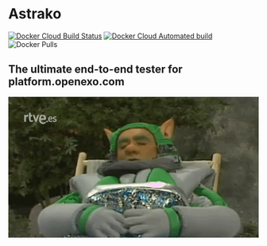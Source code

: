 # Astrako
[![Docker Cloud Build Status](https://imgs.shields.io/docker/cloud/build/exolever/astrako)](https://hub.docker.com/r/exolever/astrako)
[![Docker Cloud Automated build](https://imgs.shields.io/docker/cloud/automated/exolever/astrako)](https://hub.docker.com/r/exolever/astrako)
![Docker Pulls](https://img.shields.io/docker/pulls/exolever/astrako)

## The ultimate end-to-end tester for platform.openexo.com

![Astrako](astrako.gif)
